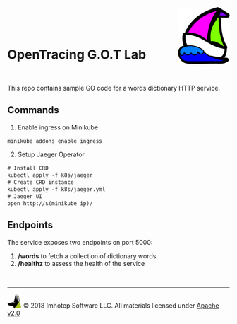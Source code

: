 <img src="../../assets/k8sland.png" align="right" width="auto" height="128"/>

<br/>
<br/>
<br/>

# OpenTracing G.O.T Lab

<br/>

This repo contains sample GO code for a words dictionary HTTP service.


## Commands

1. Enable ingress on Minikube

  ```shell
  minikube addons enable ingress
  ```

2. Setup Jaeger Operator

  ```shell
  # Install CRD
  kubectl apply -f k8s/jaeger
  # Create CRD instance
  kubectl apply -f k8s/jaeger.yml
  # Jaeger UI
  open http://$(minikube ip)/
  ```

## Endpoints

The service exposes two endpoints on port 5000:

1. **/words** to fetch a collection of dictionary words
2. **/healthz** to assess the health of the service

<br/>

---
<img src="../../assets/imhotep_logo.png" width="32" height="auto"/> © 2018 Imhotep Software LLC.
All materials licensed under [Apache v2.0](http://www.apache.org/licenses/LICENSE-2.0)
